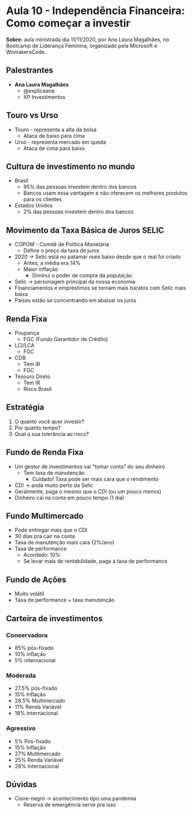 # Aula 10 - Independência Financeira: Como começar a investir

**Sobre:** aula ministrada dia 11/11/2020, por Ana Laura Magalhães, no Bootcamp de Liderança Feminina, organizado pela Microsoft e WomakersCode.

## Palestrantes
* **Ana Laura Magalhães**
    * @explicaana
    * XP Investimentos

## Touro vs Urso
* Touro - representa a alta da bolsa
    * Ataca de baixo para cima
* Urso - representa mercado em queda
    * Ataca de cima para baixo

## Cultura de investimento no mundo
* Brasil
    * 95% das pessoas investem dentro dos bancos
    * Bancos usam essa vantagem e não oferecem os melhores produtos para os clientes
* Estados Unidos
    * 2% das pessoas investem dentro dos bancos

## Movimento da Taxa Básica de Juros SELIC
* COPOM - Comitê de Política Monetária
    * Define o preço da taxa de juros
* 2020 → Selic está no patamar mais baixo desde que o real foi criado
    * Antes, a média era 14%
    * Maior inflação
        * Diminui o poder de compra da população
* Selic → personagem principal da nossa economia
* Financiamentos e empréstimos se tornam mais baratos com Selic mais baixa
* Países estão se concentrando em abaixar os juros

## Renda Fixa
* Poupança
    * FGC (Fundo Garantidor de Crédito)
* LCI/LCA
    * FGC
* CDB
    * Tem IR
    * FGC
* Tesouro Direto
    * Tem IR
    * Risco Brasil

## Estratégia
1. O quanto você quer investir?
2. Por quanto tempo?
3. Qual a sua tolerância ao risco?

## Fundo de Renda Fixa
* Um gestor de investimentos vai "tomar conta" do seu dinheiro
    * Tem taxa de manutenção
        * Cuidado! Taxa pode ser mais cara que o rendimento
* CDI → anda muito perto da Selic
* Geralmente, paga o mesmo que o CDI (ou um pouco menos)
* Dinheiro cai na conta em pouco tempo (1 dia)

## Fundo Multimercado
* Pode entregar mais que o CDI
* 30 dias pra cair na conta
* Taxa de manutenção mais cara (2%/ano)
* Taxa de performance
    * Acordado: 10%
    * Se levar mais de rentabilidade, paga a taxa de performance

## Fundo de Ações
* Muito volátil
* Taxa de performance + taxa manutenção

## Carteira de investimentos
### Conservadora
* 85% pós-fixado
* 10% inflação
* 5% internacional

### Moderada
* 27.5% pós-fixado
* 15% Inflação
* 28.5% Multimercado
* 11% Renda Variável
* 18% Internacional

### Agressivo
* 5% Pós-fixado
* 15% Inflação
* 27% Multimercado
* 25% Renda Variável
* 28% Internacional

## Dúvidas
* Cisne-negro → acontecimento tipo uma pandemia
    * Reserva de emergência serve pra isso
